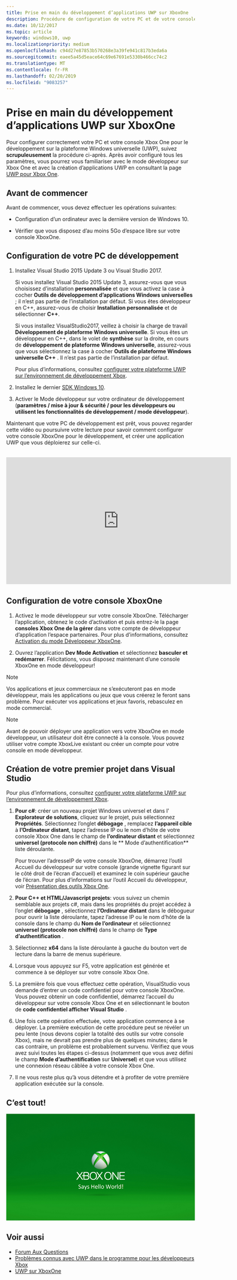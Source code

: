 ```yaml
---
title: Prise en main du développement d’applications UWP sur XboxOne
description: Procédure de configuration de votre PC et de votre console XboxOne pour le développement UWP.
ms.date: 10/12/2017
ms.topic: article
keywords: windows10, uwp
ms.localizationpriority: medium
ms.openlocfilehash: c94d27e87853b570268e3a39fe941c817b3eda6a
ms.sourcegitcommit: eaee5a45d5eace64c69e67691e5330b466cc74c2
ms.translationtype: MT
ms.contentlocale: fr-FR
ms.lasthandoff: 02/20/2019
ms.locfileid: "9083257"
---
```

# <a name="getting-started-with-uwp-app-development-on-xbox-one"></a>Prise en main du développement d’applications UWP sur XboxOne

Pour configurer correctement votre PC et votre console Xbox One pour le développement sur la plateforme Windows universelle (UWP), suivez **scrupuleusement** la procédure ci-après. Après avoir configuré tous les paramètres, vous pourrez vous familiariser avec le mode développeur sur Xbox One et avec la création d’applications UWP en consultant la page [UWP pour Xbox One](index.md). 

## <a name="before-you-start"></a>Avant de commencer

Avant de commencer, vous devez effectuer les opérations suivantes:
-   Configuration d’un ordinateur avec la dernière version de Windows 10.
<!-- -  Install Microsoft Visual Studio 2015 Update 3 or Microsoft Visual Studio 2017.

    > [!NOTE]
    > Visual Studio 2017 is required if you are using the Windows 10, build 15063 SDK. -->

- Vérifier que vous disposez d’au moins 5Go d’espace libre sur votre console XboxOne.

## <a name="setting-up-your-development-pc"></a>Configuration de votre PC de développement

1.  Installez Visual Studio 2015 Update 3 ou Visual Studio 2017.

    Si vous installez Visual Studio 2015 Update 3, assurez-vous que vous choisissez d’installation **personnalisée** et que vous activez la case à cocher **Outils de développement d’applications Windows universelles** ; il n’est pas partie de l’installation par défaut. Si vous êtes développeur en C++, assurez-vous de choisir **Installation personnalisée** et de sélectionner **C++**.

    Si vous installez VisualStudio2017, veillez à choisir la charge de travail **Développement de plateforme Windows universelle**. Si vous êtes un développeur en C++, dans le volet de **synthèse** sur la droite, en cours de **développement de plateforme Windows universelle**, assurez-vous que vous sélectionnez la case à cocher **Outils de plateforme Windows universelle C++** . Il n’est pas partie de l’installation par défaut.

    Pour plus d’informations, consultez [configurer votre plateforme UWP sur l’environnement de développement Xbox](development-environment-setup.md).

2.  Installez le dernier [SDK Windows 10](https://developer.microsoft.com/windows/downloads/windows-10-sdk).

3.  Activer le Mode développeur sur votre ordinateur de développement (**paramètres / mise à jour & sécurité / pour les développeurs ou utilisent les fonctionnalités de développement / mode développeur**).

Maintenant que votre PC de développement est prêt, vous pouvez regarder cette vidéo ou poursuivre votre lecture pour savoir comment configurer votre console XboxOne pour le développement, et créer une application UWP que vous déploierez sur celle-ci.
</br>
</br>
<iframe src="https://channel9.msdn.com/Events/Xbox/App-Dev-on-Xbox/Get-started-with-App-Dev-on-Xbox/player#time=51s:paused" width="600" height="338"  allowFullScreen frameBorder="0"></iframe>

## <a name="setting-up-your-xbox-one-console"></a>Configuration de votre console XboxOne

1.  Activez le mode développeur sur votre console XboxOne. Télécharger l’application, obtenez le code d’activation et puis entrez-le la page **consoles Xbox One de la gérer** dans votre compte de développeur d’application l’espace partenaires. Pour plus d’informations, consultez [Activation du mode Développeur XboxOne](devkit-activation.md). 

2.  Ouvrez l’application **Dev Mode Activation** et sélectionnez **basculer et redémarrer**. Félicitations, vous disposez maintenant d’une console XboxOne en mode développeur!
  
  > [!NOTE]
  > Vos applications et jeux commerciaux ne s’exécuteront pas en mode développeur, mais les applications ou jeux que vous créerez le feront sans problème. Pour exécuter vos applications et jeux favoris, rebasculez en mode commercial.
    
  > [!NOTE]
  > Avant de pouvoir déployer une application vers votre XboxOne en mode développeur, un utilisateur doit être connecté à la console. Vous pouvez utiliser votre compte XboxLive existant ou créer un compte pour votre console en mode développeur. 

## <a name="creating-your-first-project-in-visual-studio"></a>Création de votre premier projet dans Visual Studio

Pour plus d’informations, consultez [configurer votre plateforme UWP sur l’environnement de développement Xbox](development-environment-setup.md).

1.  **Pour c#**: créer un nouveau projet Windows universel et dans l' **Explorateur de solutions**, cliquez sur le projet, puis sélectionnez **Propriétés**. Sélectionnez l’onglet **débogage** , remplacez **l’appareil cible** à **l’Ordinateur distant**, tapez l’adresse IP ou le nom d’hôte de votre console Xbox One dans le champ de **l’ordinateur distant** et sélectionnez **universel (protocole non chiffré)** dans le ** Mode d’authentification** liste déroulante.   

    Pour trouver l’adresseIP de votre console XboxOne, démarrez l’outil Accueil du développeur sur votre console (grande vignette figurant sur le côté droit de l’écran d’accueil) et examinez le coin supérieur gauche de l’écran. Pour plus d’informations sur l’outil Accueil du développeur, voir [Présentation des outils Xbox One](introduction-to-xbox-tools.md).  

2.  **Pour C++ et HTML/Javascript projets**: vous suivez un chemin semblable aux projets c#, mais dans les propriétés du projet accédez à l’onglet **débogage** , sélectionnez **l’Ordinateur distant** dans le débogueur pour ouvrir la liste déroulante, tapez l’adresse IP ou le nom d’hôte de la console dans le champ du **Nom de l’ordinateur** et sélectionnez **universel (protocole non chiffré)** dans le champ de **Type d’authentification** .

3. Sélectionnez **x64** dans la liste déroulante à gauche du bouton vert de lecture dans la barre de menus supérieure.
   
4.  Lorsque vous appuyez sur F5, votre application est générée et commence à se déployer sur votre console Xbox One.
  
5.  La première fois que vous effectuez cette opération, VisualStudio vous demande d’entrer un code confidentiel pour votre console XboxOne. Vous pouvez obtenir un code confidentiel, démarrez l’accueil du développeur sur votre console Xbox One et en sélectionnant le bouton de **code confidentiel afficher Visual Studio** .
  
6.  Une fois cette opération effectuée, votre application commence à se déployer. La première exécution de cette procédure peut se révéler un peu lente (nous devons copier la totalité des outils sur votre console Xbox), mais ne devrait pas prendre plus de quelques minutes; dans le cas contraire, un problème est probablement survenu. Vérifiez que vous avez suivi toutes les étapes ci-dessus (notamment que vous avez défini le champ **Mode d’authentification** sur **Universel**) et que vous utilisez une connexion réseau câblée à votre console Xbox One.  

7. Il ne vous reste plus qu’à vous détendre et à profiter de votre première application exécutée sur la console.  

## <a name="thats-it"></a>C’est tout!

![Hello World](images/getting-started-hello-world.png)

## <a name="see-also"></a>Voir aussi  
- [Forum Aux Questions](frequently-asked-questions.md)  
- [Problèmes connus avec UWP dans le programme pour les développeurs Xbox](known-issues.md)
- [UWP sur XboxOne](index.md) 
